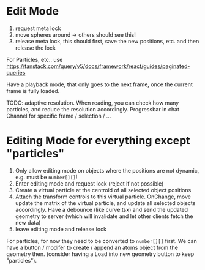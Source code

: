 # Edit Mode
1. request meta lock
2. move spheres around -> others should see this!
3. release meta lock, this should first, save the new positions, etc. and then release the lock

For Particles, etc.. use https://tanstack.com/query/v5/docs/framework/react/guides/paginated-queries

Have a playback mode, that only goes to the next frame, once the current frame is fully loaded.

TODO: adaptive resolution. When reading, you can check how many particles, and reduce the resolution accordingly.
Progressbar in chat
Channel for specific frame / selection / ...

# Editing Mode for everything except "particles"
1. Only allow editing mode on objects where the positions are not dynamic, e.g. must be `number[][]`!
2. Enter editing mode and request lock (reject if not possible)
3. Create a virtual particle at the centroid of all selected object positions
4. Attach the transform controls to this virtual particle. OnChange, move update the matrix of the virtual particle, and update all selected objects accordingly. Have a debounce (like curve.tsx) and send the updated geometry to server (which will invalidate and let other clients fetch the new data)
5. leave editing mode and release lock

For particles, for now they need to be converted to `number[][]` first. We can have a button / modifer to create / append an atoms object from the geometry then. (consider having a Load into new geometry button to keep "particles").

